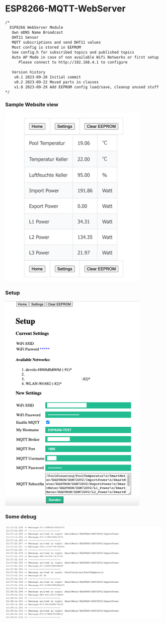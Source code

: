# ESP8266-MQTT-WebServer
```
/*
  ESP8266 WebServer Module
   Own mDNS Name Broadcast
   DHT11 Sensor 
   MQTT subscriptions and send DHT11 values
   Most config is stored in EEPROM
   See config.h for subscribed topics and published topics
   Auto AP Mode in case of non available Wifi Networks or first setup
      Please connect to http://192.168.4.1 to configure
  
   Version history
    v0.1 2023-09-20 Initial commit
    v0.2 2023-09-22 Moved parts in classes
    v1.0 2023-09-29 Add EEPROM config load/save, cleanup unused stuff
*/
```
### Sample Website view
![PIC1](/images/website.png)
### Setup
![PIC2](/images/setup.png)
### Some debug
![PIC3](/images/debug.png)
